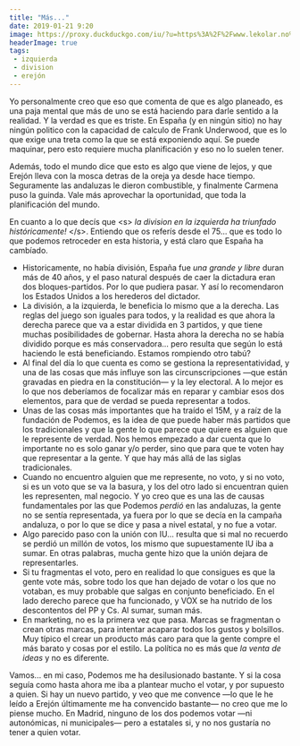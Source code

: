```yaml
---
title: "Más..."
date: 2019-01-21 9:20
image: https://proxy.duckduckgo.com/iu/?u=https%3A%2F%2Fwww.lekolar.no%2Fglobalassets%2Finriver%2Fresources%2F10721_95562.jpg
headerImage: true 
tags: 
 - izquierda
 - division
 - erejón
---
```


Yo personalmente creo que eso que comenta de que es algo planeado, es una paja mental que más de uno se está haciendo para darle sentido a la realidad. Y la verdad es que es triste. En España (y en ningún sitio) no hay ningún politico con la capacidad de calculo de Frank Underwood, que es lo que exige una treta como la que se está exponiendo aquí. Se puede maquinar, pero esto requiere mucha planificación y eso no lo suelen tener. 

Además, todo el mundo dice que esto es algo que viene de lejos, y que Erejón lleva con la mosca detras de la oreja ya desde hace tiempo. Seguramente las andaluzas le dieron combustible, y finalmente Carmena puso la guinda. Vale más aprovechar la oportunidad, que toda la planificación del mundo. 

En cuanto a lo que decís que \<s> _la division en la izquierda ha triunfado históricamente!_ \</s>. Entiendo que os referís desde el 75... que es todo lo que podemos retroceder en esta historia, y está claro que España ha cambíado. 

- Historicamente, no había división, España fue _una grande y libre_ duran más de 40 años, y el paso natural después de caer la dictadura eran dos bloques-partidos. Por lo que pudiera pasar. Y así lo recomendaron los Estados Unidos a los herederos del dictador. 
- La división, a la izquierda, le beneficia lo mismo que a la derecha. Las reglas del juego son iguales para todos, y la realidad es que ahora la derecha parece que va a estar dividida en 3 partidos, y que tiene muchas posibilidades de gobernar. Hasta ahora la derecha no se había dividido porque es más conservadora... pero resulta que según lo está haciendo le está beneficiando. Estamos rompiendo otro tabú?
- Al final del día lo que cuenta es como se gestiona la representatividad, y una  de las cosas que más influye son las circunscripciones —que están gravadas en piedra en la constitución— y la ley electoral. A lo mejor es lo que nos deberíamos de focalizar más en reparar y cambiar esos dos elementos, para que de verdad se pueda representar a todos.
- Unas de las cosas más importantes que ha traído el 15M, y a raíz de la fundación de Podemos, es la idea de que puede haber más partidos que los tradicionales y que la gente lo que parece que quiere es alguien que le represente de verdad. Nos hemos empezado a dar cuenta que lo importante no es solo ganar y/o perder, sino que para que te voten hay que representar a la gente. Y que hay más allá de las siglas tradicionales.
- Cuando no encuentro alguien que me represente, no voto, y si no voto, si es un voto que se va la basura, y los del otro lado si encuentran quien les representen, mal negocio. Y yo creo que es una las de causas fundamentales por las que Podemos _perdió_ en las andaluzas, la gente no se sentía representada, ya fuera por lo que se decía en la campaña andaluza, o por lo que se dice y pasa a nivel estatal, y no fue a votar. 
- Algo parecido paso con la unión con IU... resulta que si mal no recuerdo se perdió un millón de votos, los mismo que supuestamente IU iba a sumar. En otras palabras, mucha gente hizo que la unión dejara de representarles. 
- Si tu fragmentas el voto, pero en realidad lo que consigues es que la gente vote más, sobre todo los que han dejado de votar o los que no votaban, es muy probable que salgas en conjunto beneficiado. En el lado derecho parece que ha funcionado, y VOX se ha nutrido de los descontentos del PP y Cs. Al sumar, suman más. 
- En marketing, no es la primera vez que pasa. Marcas se fragmentan o crean otras marcas, para intentar acaparar todos los gustos y bolsillos. Muy típico el crear un producto más caro para que la gente compre el más barato y cosas por el estilo. La política no es más que _la venta de ideas_ y no es diferente. 

Vamos... en mi caso, Podemos me ha desilusionado bastante. Y si la cosa seguía como hasta ahora me iba a plantear mucho el votar, y por supuesto a quien. Si hay un nuevo partido, y veo que me convence —lo que le he leído a Erejón últimamente me ha convencido bastante— no creo que me lo piense mucho. En Madrid, ninguno de los dos podemos votar —ni autonómicas, ni municipales— pero a estatales si, y no nos gustaría no tener a quien votar. 